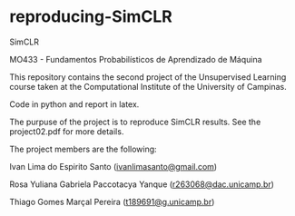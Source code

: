 # reproducing-SimCLR
SimCLR


MO433 - Fundamentos Probabilísticos de Aprendizado de Máquina


This repository contains the second project of the Unsupervised Learning course taken at the Computational Institute of the University of Campinas.

Code in python and report in latex.

The purpuse of the project is to reproduce SimCLR results.
See the project02.pdf for more details.

The project members are the following:

Ivan Lima do Espirito Santo (ivanlimasanto@gmail.com)

Rosa Yuliana Gabriela Paccotacya Yanque (r263068@dac.unicamp.br)

Thiago Gomes Marçal Pereira (t189691@g.unicamp.br)
